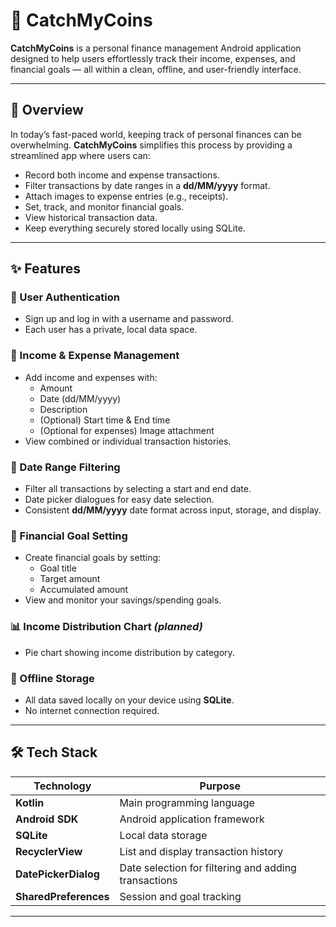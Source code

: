 # 📱 CatchMyCoins

**CatchMyCoins** is a personal finance management Android application designed to help users effortlessly track their income, expenses, and financial goals — all within a clean, offline, and user-friendly interface.

---

## 📖 Overview

In today’s fast-paced world, keeping track of personal finances can be overwhelming. **CatchMyCoins** simplifies this process by providing a streamlined app where users can:
- Record both income and expense transactions.
- Filter transactions by date ranges in a **dd/MM/yyyy** format.
- Attach images to expense entries (e.g., receipts).
- Set, track, and monitor financial goals.
- View historical transaction data.
- Keep everything securely stored locally using SQLite.

---

## ✨ Features

### 🔐 User Authentication
- Sign up and log in with a username and password.
- Each user has a private, local data space.

### 💸 Income & Expense Management
- Add income and expenses with:
  - Amount
  - Date (dd/MM/yyyy)
  - Description
  - (Optional) Start time & End time
  - (Optional for expenses) Image attachment
- View combined or individual transaction histories.

### 📅 Date Range Filtering
- Filter all transactions by selecting a start and end date.
- Date picker dialogues for easy date selection.
- Consistent **dd/MM/yyyy** date format across input, storage, and display.

### 🎯 Financial Goal Setting
- Create financial goals by setting:
  - Goal title
  - Target amount
  - Accumulated amount
- View and monitor your savings/spending goals.

### 📊 Income Distribution Chart *(planned)*
- Pie chart showing income distribution by category.

### 📶 Offline Storage
- All data saved locally on your device using **SQLite**.
- No internet connection required.

---

## 🛠️ Tech Stack

| Technology  | Purpose                              |
|-------------|--------------------------------------|
| **Kotlin**         | Main programming language             |
| **Android SDK**    | Android application framework         |
| **SQLite**         | Local data storage                     |
| **RecyclerView**   | List and display transaction history   |
| **DatePickerDialog** | Date selection for filtering and adding transactions |
| **SharedPreferences** | Session and goal tracking |

---



